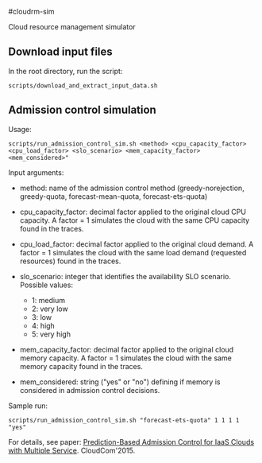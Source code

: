 #cloudrm-sim

Cloud resource management simulator

## Download input files

In the root directory, run the script:

```
scripts/download_and_extract_input_data.sh
```

## Admission control simulation 

Usage:

``` 
scripts/run_admission_control_sim.sh <method> <cpu_capacity_factor> <cpu_load_factor> <slo_scenario> <mem_capacity_factor> <mem_considered>"
```

Input arguments:
 - method: name of the admission control method (greedy-norejection, greedy-quota,
   forecast-mean-quota, forecast-ets-quota)

 - cpu_capacity_factor: decimal factor applied to the original cloud CPU capacity. A factor = 1 simulates
   the cloud with the same CPU capacity found in the traces.

 - cpu_load_factor: decimal factor applied to the original cloud demand. A factor = 1 simulates
   the cloud with the same load demand (requested resources) found in the traces.

 - slo_scenario: integer that identifies the availability SLO scenario. Possible values:
   - 1: medium
   - 2: very low
   - 3: low
   - 4: high
   - 5: very high

 - mem_capacity_factor: decimal factor applied to the original cloud memory capacity. A factor = 1 simulates
   the cloud with the same memory capacity found in the traces.

 - mem_considered: string ("yes" or "no") defining if memory is considered in admission control
   decisions.

Sample run:

```
scripts/run_admission_control_sim.sh "forecast-ets-quota" 1 1 1 1 "yes"
```


For details, see paper:
[Prediction-Based Admission Control for IaaS Clouds with Multiple Service](http://ieeexplore.ieee.org/xpls/abs_all.jsp?arnumber=7396141). CloudCom'2015.

